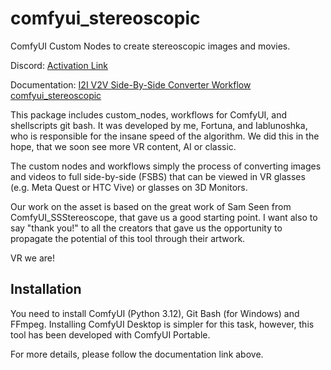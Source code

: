 # comfyui_stereoscopic
ComfyUI Custom Nodes to create stereoscopic images and movies.

Discord: [Activation Link]([./docs/img/I2I-SBS-Workflow-Snapshot.png](https://discord.gg/ZegT6Cc8FG))

Documentation: [I2I V2V Side-By-Side Converter Workflow comfyui_stereoscopic](https://civitai.com/models/1757677)

This package includes custom_nodes, workflows for ComfyUI, and shellscripts git bash.
It was developed by me, Fortuna, and Iablunoshka, who is responsible for the insane speed of the algorithm. We did this in the hope, that we soon see more VR content, AI or classic.

The custom nodes and workflows simply the process of converting images and videos to full side-by-side (FSBS) that can be viewed in VR glasses (e.g. Meta Quest or HTC Vive) or glasses on 3D Monitors.

Our work on the asset is based on the great work of Sam Seen from ComfyUI_SSStereoscope, that gave us a good starting point. I want also to say "thank you!" to all the creators that gave us the opportunity to propagate the potential of this tool through their artwork.

VR we are!

## Installation

You need to install ComfyUI (Python 3.12), Git Bash (for Windows) and FFmpeg. Installing ComfyUI Desktop is simpler for this task, however, this tool has been developed with ComfyUI Portable.

For more details, please follow the documentation link above.
